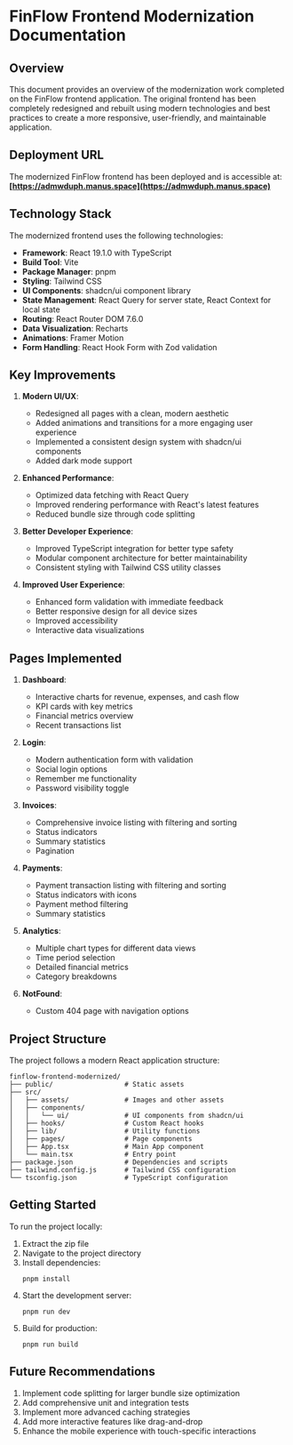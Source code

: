 # FinFlow Frontend Modernization Documentation

## Overview

This document provides an overview of the modernization work completed on the FinFlow frontend application. The original frontend has been completely redesigned and rebuilt using modern technologies and best practices to create a more responsive, user-friendly, and maintainable application.

## Deployment URL

The modernized FinFlow frontend has been deployed and is accessible at:
**[https://admwduph.manus.space](https://admwduph.manus.space)**

## Technology Stack

The modernized frontend uses the following technologies:

- **Framework**: React 19.1.0 with TypeScript
- **Build Tool**: Vite
- **Package Manager**: pnpm
- **Styling**: Tailwind CSS
- **UI Components**: shadcn/ui component library
- **State Management**: React Query for server state, React Context for local state
- **Routing**: React Router DOM 7.6.0
- **Data Visualization**: Recharts
- **Animations**: Framer Motion
- **Form Handling**: React Hook Form with Zod validation

## Key Improvements

1. **Modern UI/UX**:
   - Redesigned all pages with a clean, modern aesthetic
   - Added animations and transitions for a more engaging user experience
   - Implemented a consistent design system with shadcn/ui components
   - Added dark mode support

2. **Enhanced Performance**:
   - Optimized data fetching with React Query
   - Improved rendering performance with React's latest features
   - Reduced bundle size through code splitting

3. **Better Developer Experience**:
   - Improved TypeScript integration for better type safety
   - Modular component architecture for better maintainability
   - Consistent styling with Tailwind CSS utility classes

4. **Improved User Experience**:
   - Enhanced form validation with immediate feedback
   - Better responsive design for all device sizes
   - Improved accessibility
   - Interactive data visualizations

## Pages Implemented

1. **Dashboard**: 
   - Interactive charts for revenue, expenses, and cash flow
   - KPI cards with key metrics
   - Financial metrics overview
   - Recent transactions list

2. **Login**:
   - Modern authentication form with validation
   - Social login options
   - Remember me functionality
   - Password visibility toggle

3. **Invoices**:
   - Comprehensive invoice listing with filtering and sorting
   - Status indicators
   - Summary statistics
   - Pagination

4. **Payments**:
   - Payment transaction listing with filtering and sorting
   - Status indicators with icons
   - Payment method filtering
   - Summary statistics

5. **Analytics**:
   - Multiple chart types for different data views
   - Time period selection
   - Detailed financial metrics
   - Category breakdowns

6. **NotFound**:
   - Custom 404 page with navigation options

## Project Structure

The project follows a modern React application structure:

```
finflow-frontend-modernized/
├── public/                  # Static assets
├── src/
│   ├── assets/              # Images and other assets
│   ├── components/
│   │   └── ui/              # UI components from shadcn/ui
│   ├── hooks/               # Custom React hooks
│   ├── lib/                 # Utility functions
│   ├── pages/               # Page components
│   ├── App.tsx              # Main App component
│   └── main.tsx             # Entry point
├── package.json             # Dependencies and scripts
├── tailwind.config.js       # Tailwind CSS configuration
└── tsconfig.json            # TypeScript configuration
```

## Getting Started

To run the project locally:

1. Extract the zip file
2. Navigate to the project directory
3. Install dependencies:
   ```
   pnpm install
   ```
4. Start the development server:
   ```
   pnpm run dev
   ```
5. Build for production:
   ```
   pnpm run build
   ```

## Future Recommendations

1. Implement code splitting for larger bundle size optimization
2. Add comprehensive unit and integration tests
3. Implement more advanced caching strategies
4. Add more interactive features like drag-and-drop
5. Enhance the mobile experience with touch-specific interactions
